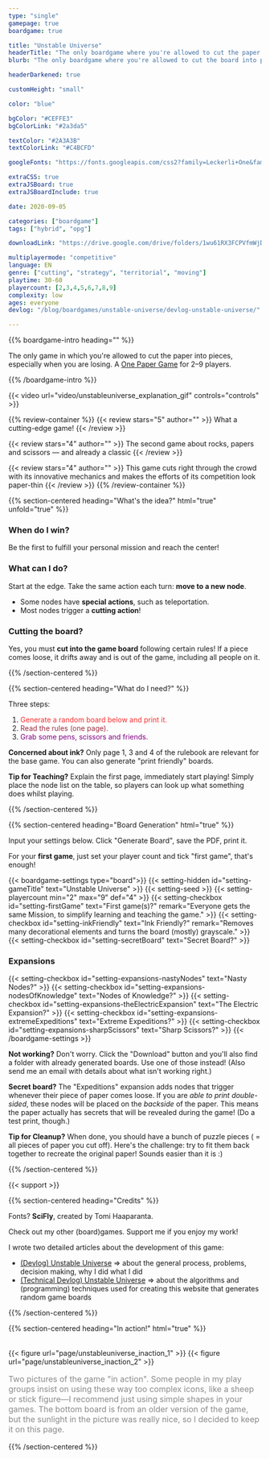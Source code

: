 ```yaml
---
type: "single"
gamepage: true
boardgame: true

title: "Unstable Universe"
headerTitle: "The only boardgame where you're allowed to cut the paper into pieces"
blurb: "The only boardgame where you're allowed to cut the board into pieces, especially when you are losing."

headerDarkened: true

customHeight: "small"

color: "blue"

bgColor: "#CEFFE3"
bgColorLink: "#2a3da5"

textColor: "#2A3A3B"
textColorLink: "#C4BCFD"

googleFonts: "https://fonts.googleapis.com/css2?family=Leckerli+One&family=Nunito:ital,wght@0,400;0,700;0,900;1,400;1,700;1,900&display=swap"

extraCSS: true
extraJSBoard: true
extraJSBoardInclude: true

date: 2020-09-05

categories: ["boardgame"]
tags: ["hybrid", "opg"]

downloadLink: "https://drive.google.com/drive/folders/1wu61RX3FCPVfmWjDTW7yOoeqhsgfuMLr"

multiplayermode: "competitive"
language: EN
genre: ["cutting", "strategy", "territorial", "moving"]
playtime: 30-60
playercount: [2,3,4,5,6,7,8,9]
complexity: low
ages: everyone
devlog: "/blog/boardgames/unstable-universe/devlog-unstable-universe/"

---
```



{{% boardgame-intro heading="" %}}

The only game in which you're allowed to cut the paper into pieces, especially when you are losing. A [One Paper Game](/boardgames#one-paper-games) for 2&ndash;9 players.

{{% /boardgame-intro %}}

<div class="limit-width">
{{< video url="video/unstableuniverse_explanation_gif" controls="controls" >}}
</div>

{{% review-container %}}
  {{< review stars="5" author="" >}}
  What a cutting-edge game!
  {{< /review >}}

  {{< review stars="4" author="" >}}
  The second game about rocks, papers and scissors &mdash; and already a classic
  {{< /review >}}

  {{< review stars="4" author="" >}}
  This game cuts right through the crowd with its innovative mechanics and makes the efforts of its competition look paper-thin
  {{< /review >}}
{{% /review-container %}}

{{% section-centered heading="What's the idea?" html="true" unfold="true" %}}

  <h3>When do I win?</h3>
  <p>Be the first to fulfill your personal mission and reach the center!</p>

  <h3>What can I do?</h3>
  <p>Start at the edge. Take the same action each turn: <strong>move to a new node</strong>.</p>
  <ul>
    <li>Some nodes have <strong>special actions</strong>, such as teleportation.</li>
    <li>Most nodes trigger a <strong>cutting action</strong>!</li>
  </ul>

  <h3>Cutting the board?</h3>
  <p>Yes, you must <strong>cut into the game board</strong> following certain rules! If a piece comes loose, it drifts away and is out of the game, including all people on it.</p>

{{% /section-centered %}}

{{% section-centered heading="What do I need?" %}}

Three steps:
1. <span style="color:#f92e2e;">Generate a random board below and print it.</span>
2. <span style="color:#9e2d41;">Read the rules (one page).</span>
3. <span style="color:purple;">Grab some pens, scissors and friends.</span>

**Concerned about ink?** Only page 1, 3 and 4 of the rulebook are relevant for the base game. You can also generate "print friendly" boards.

**Tip for Teaching?** Explain the first page, immediately start playing! Simply place the node list on the table, so players can look up what something does whilst playing.

{{% /section-centered %}}

{{% section-centered heading="Board Generation" html="true" %}}
  
  <p>Input your settings below. Click "Generate Board", save the PDF, print it.</p>
  <p>For your <strong>first game</strong>, just set your player count and tick "first game", that's enough!</p>

  {{< boardgame-settings type="board">}}
    {{< setting-hidden id="setting-gameTitle" text="Unstable Universe" >}}
    {{< setting-seed >}}
    {{< setting-playercount min="2" max="9" def="4" >}}
    {{< setting-checkbox id="setting-firstGame" text="First game(s)?" remark="Everyone gets the same Mission, to simplify learning and teaching the game." >}}
    {{< setting-checkbox id="setting-inkFriendly" text="Ink Friendly?" remark="Removes many decorational elements and turns the board (mostly) grayscale." >}}
    {{< setting-checkbox id="setting-secretBoard" text="Secret Board?" >}}
    <h3>Expansions</h3>
    {{< setting-checkbox id="setting-expansions-nastyNodes" text="Nasty Nodes?" >}}
    {{< setting-checkbox id="setting-expansions-nodesOfKnowledge" text="Nodes of Knowledge?" >}}
    {{< setting-checkbox id="setting-expansions-theElectricExpansion" text="The Electric Expansion?" >}}
    {{< setting-checkbox id="setting-expansions-extremeExpeditions" text="Extreme Expeditions?" >}}
    {{< setting-checkbox id="setting-expansions-sharpScissors" text="Sharp Scissors?" >}}
  {{< /boardgame-settings >}}

  <div class="post-settings-remarks">
    <p><strong>Not working?</strong> Don't worry. Click the "Download" button and you'll also find a folder with already generated boards. Use one of those instead! (Also send me an email with details about what isn't working right.)
    <p><strong>Secret board?</strong> The "Expeditions" expansion adds nodes that trigger whenever their piece of paper comes loose. If you are <em>able to print double-sided</em>, these nodes will be placed on the <em>backside</em> of the paper. This means the paper actually has secrets that will be revealed during the game! (Do a test print, though.)</p>
    <p><strong>Tip for Cleanup?</strong> When done, you should have a bunch of puzzle pieces ( = all pieces of paper you cut off). Here's the challenge: try to fit them back together to recreate the original paper! Sounds easier than it is :)</p>

  </div>

{{% /section-centered %}}

{{< support >}}

{{% section-centered heading="Credits" %}}
          
Fonts? **SciFly**, created by Tomi Haaparanta.

Check out my other (board)games. Support me if you enjoy my work!

I wrote two detailed articles about the development of this game:
- [(Devlog) Unstable Universe](/blog/boardgames/unstable-universe/devlog-unstable-universe) => about the general process, problems, decision making, why I did what I did</li>
- [(Technical Devlog) Unstable Universe](/blog/boardgames/unstable-universe/tech-devlog-unstable-universe) => about the algorithms and (programming) techniques used for creating this website that generates random game boards

{{% /section-centered %}}

{{% section-centered heading="In action!" html="true" %}}
  <div style="display: flex; width: 100%; flex-wrap: wrap; margin-top: 2rem;">
    {{< figure url="page/unstableuniverse_inaction_1" >}}
    {{< figure url="page/unstableuniverse_inaction_2" >}}
  </div>

  <p style="opacity:0.5;font-size:16px;">
    Two pictures of the game "in action". Some people in my play groups insist on using these way too complex icons, like a sheep or stick figure&mdash;I recommend just using simple shapes in your games. The bottom board is from an older version of the game, but the sunlight in the picture was really nice, so I decided to keep it on this page.
  </p>
{{% /section-centered %}}
